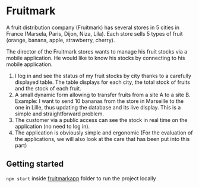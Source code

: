 # Fruitmark
A fruit distribution company (Fruitmark) has several stores in 5 cities in France (Marsela, Paris, Dijon, Niza, Lila). Each store sells 5 types of fruit (orange, banana, apple, strawberry, cherry).

The director of the Fruitmark stores wants to manage his fruit stocks via a mobile application. He would like to know his stocks by connecting to his mobile application.

1. I log in and see the status of my fruit stocks by city thanks to a carefully displayed table. The table displays for each city, the total stock of fruits and the stock of each fruit.
2. A small dynamic form allowing to transfer fruits from a site A to a site B. Example: I want to send 10 bananas from the store in Marseille to the one in Lille, thus updating the database and its live display. This is a simple and straightforward problem.
3. The customer via a public access can see the stock in real time on the application (no need to log in).
4. The application is obviously simple and ergonomic (For the evaluation of the applications, we will also look at the care that has been put into this part)

## Getting started
`npm start` inside [fruitmarkapp](./fruitmarkapp/) folder to run the project locally